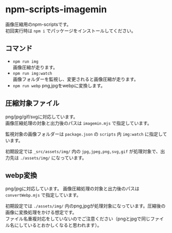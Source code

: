 # npm-scripts-imagemin
画像圧縮用のnpm-scriptsです。  
初回実行時は `npm i` でパッケージをインストールしてください。

## コマンド
- `npm run img`  
画像圧縮が走ります。
- `npm run img:watch`  
画像フォルダーを監視し、変更されると画像圧縮が走ります。
- `npm run webp`
png,jpgをwebpに変換します。

## 圧縮対象ファイル
png/jpg/gif/svgに対応しています。  
画像圧縮処理の対象と出力後のパスは `imagemin.mjs` で指定しています。  

監視対象の画像フォルダーは `package.json` の `scripts` 内 `img:watch` に指定しています。

初期設定では `_src/assets/img/` 内の `jpg,jpeg,png,svg,gif` が処理対象で、出力先は `./assets/img/` になっています。

## webp変換
png/jpgに対応しています。
画像圧縮処理の対象と出力後のパスは `convertWebp.mjs` で指定しています。  

初期設定では `./assets/img/` 内のpng,jpgが処理対象になっています。圧縮後の画像に変換処理をかける想定です。  
ファイル名重複対応をしていないのでご注意ください（pngとjpgで同じファイル名にしているとおかしくなると思われます）。